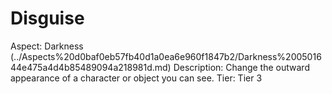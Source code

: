 # Disguise

Aspect: Darkness (../Aspects%20d0baf0eb57fb40d1a0ea6e960f1847b2/Darkness%200501644e475a4d4b85489094a218981d.md)
Description: Change the outward appearance of a character or object you can see.
Tier: Tier 3

